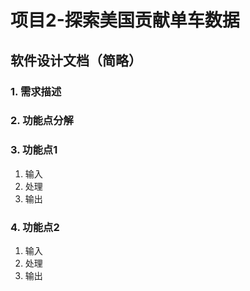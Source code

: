 # 项目2-探索美国贡献单车数据


## 软件设计文档（简略）

### 1. 需求描述
### 2. 功能点分解

### 3. 功能点1
1. 输入
2. 处理
3. 输出

### 4. 功能点2

1. 输入
2. 处理
3. 输出
